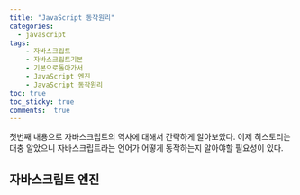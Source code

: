 ```yaml
---
title: "JavaScript 동작원리"
categories: 
  - javascript
tags: 
    - 자바스크립트
    - 자바스크립트기본
    - 기본으로돌아가서
    - JavaScript 엔진
    - JavaScript 동작원리
toc: true
toc_sticky: true
comments:  true
---
```


첫번째 내용으로 자바스크립트의 역사에 대해서 간략하게 알아보았다. 이제 히스토리는 대충 알았으니 자바스크립트라는 언어가 어떻게 동작하는지 알아야할 필요성이 있다.

## 자바스크립트 엔진
